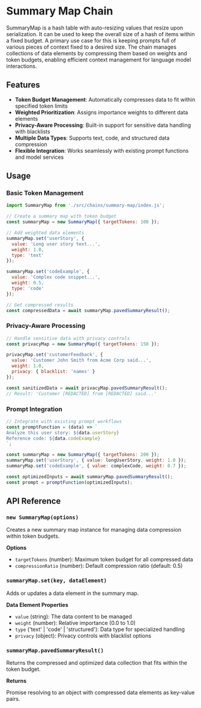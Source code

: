 # Summary Map Chain

SummaryMap is a hash table with auto-resizing values that resize upon serialization. It can be used to keep the overall size of a hash of items within a fixed budget. A primary use case for this is keeping prompts full of various pieces of context fixed to a desired size. The chain manages collections of data elements by compressing them based on weights and token budgets, enabling efficient context management for language model interactions.

## Features

- **Token Budget Management**: Automatically compresses data to fit within specified token limits
- **Weighted Prioritization**: Assigns importance weights to different data elements
- **Privacy-Aware Processing**: Built-in support for sensitive data handling with blacklists
- **Multiple Data Types**: Supports text, code, and structured data compression
- **Flexible Integration**: Works seamlessly with existing prompt functions and model services

## Usage

### Basic Token Management

```javascript
import SummaryMap from './src/chains/summary-map/index.js';

// Create a summary map with token budget
const summaryMap = new SummaryMap({ targetTokens: 100 });

// Add weighted data elements
summaryMap.set('userStory', { 
  value: 'Long user story text...', 
  weight: 1.0, 
  type: 'text' 
});

summaryMap.set('codeExample', { 
  value: 'Complex code snippet...', 
  weight: 0.5, 
  type: 'code' 
});

// Get compressed results
const compressedData = await summaryMap.pavedSummaryResult();
```

### Privacy-Aware Processing

```javascript
// Handle sensitive data with privacy controls
const privacyMap = new SummaryMap({ targetTokens: 150 });

privacyMap.set('customerFeedback', {
  value: 'Customer John Smith from Acme Corp said...',
  weight: 1.0,
  privacy: { blacklist: 'names' }
});

const sanitizedData = await privacyMap.pavedSummaryResult();
// Result: 'Customer [REDACTED] from [REDACTED] said...'
```

### Prompt Integration

```javascript
// Integrate with existing prompt workflows
const promptFunction = (data) => `
Analyze this user story: ${data.userStory}
Reference code: ${data.codeExample}
`;

const summaryMap = new SummaryMap({ targetTokens: 200 });
summaryMap.set('userStory', { value: longUserStory, weight: 1.0 });
summaryMap.set('codeExample', { value: complexCode, weight: 0.7 });

const optimizedInputs = await summaryMap.pavedSummaryResult();
const prompt = promptFunction(optimizedInputs);
```

## API Reference

### `new SummaryMap(options)`

Creates a new summary map instance for managing data compression within token budgets.

**Options**

- `targetTokens` (number): Maximum token budget for all compressed data
- `compressionRatio` (number): Default compression ratio (default: 0.5)

### `summaryMap.set(key, dataElement)`

Adds or updates a data element in the summary map.

**Data Element Properties**

- `value` (string): The data content to be managed
- `weight` (number): Relative importance (0.0 to 1.0)
- `type` ('text' | 'code' | 'structured'): Data type for specialized handling
- `privacy` (object): Privacy controls with blacklist options

### `summaryMap.pavedSummaryResult()`

Returns the compressed and optimized data collection that fits within the token budget.

**Returns**

Promise resolving to an object with compressed data elements as key-value pairs.
